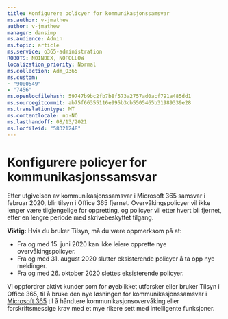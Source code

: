 ```yaml
---
title: Konfigurere policyer for kommunikasjonssamsvar
ms.author: v-jmathew
author: v-jmathew
manager: dansimp
ms.audience: Admin
ms.topic: article
ms.service: o365-administration
ROBOTS: NOINDEX, NOFOLLOW
localization_priority: Normal
ms.collection: Adm_O365
ms.custom:
- "9000549"
- "7456"
ms.openlocfilehash: 59747b9bc2fb7b8f573a2757ad0acf791a485dd1
ms.sourcegitcommit: ab75f66355116e995b3cb5505465b31989339e28
ms.translationtype: MT
ms.contentlocale: nb-NO
ms.lasthandoff: 08/13/2021
ms.locfileid: "58321248"
---
```

# <a name="configure-communication-compliance-policies"></a>Konfigurere policyer for kommunikasjonssamsvar

Etter utgivelsen av kommunikasjonssamsvar i Microsoft 365 samsvar i februar 2020, blir tilsyn i Office 365 fjernet. Overvåkingspolicyer vil ikke lenger være tilgjengelige for oppretting, og policyer vil etter hvert bli fjernet, etter en lengre periode med skrivebeskyttet tilgang.

**Viktig:** Hvis du bruker Tilsyn, må du være oppmerksom på at:

- Fra og med 15. juni 2020 kan ikke leiere opprette nye overvåkingspolicyer.
- Fra og med 31. august 2020 slutter eksisterende policyer å ta opp nye meldinger.
- Fra og med 26. oktober 2020 slettes eksisterende policyer.

Vi oppfordrer aktivt kunder som for øyeblikket utforsker eller bruker Tilsyn i Office 365, til å bruke den nye løsningen for kommunikasjonssamsvar i [Microsoft 365](https://go.microsoft.com/fwlink/?linkid=2128593) til å håndtere kommunikasjonsovervåking eller forskriftsmessige krav med et mye rikere sett med intelligente funksjoner.
